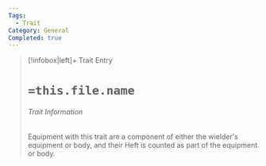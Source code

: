 ```yaml
---
Tags:
  - Trait
Category: General
Completed: true
---
```

> [!infobox|left]+ Trait Entry
> # `=this.file.name`
> ###### Trait Information
> Equipment with this trait are a component of either the wielder's equipment or body, and their Heft is counted as part of the equipment or body.